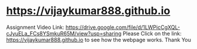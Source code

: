 # https://vijaykumar888.github.io
Assignment
Video Link: https://drive.google.com/file/d/1LWPicCgXQL-cJyuELa_FCs8YSmkuR65M/view?usp=sharing
Please Click on the link: https://vijaykumar888.github.io to see how the webpage works.
Thank You
